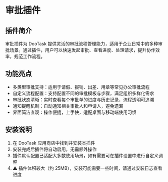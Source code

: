 # 审批插件

## 插件简介

审批插件为 DooTask 提供灵活的审批流程管理能力，适用于企业日常中的多种审批场景。通过插件，用户可以快速发起审批、查看进度、处理请求，提升协作效率，规范工作流程。

## 功能亮点

* 多类型审批支持：适用于请假、报销、出差、用章等常见办公审批流程
* 自定义流程配置：支持配置不同的审批模板与步骤，满足组织多样化需求
* 审批状态清晰：实时查看每个审批单的进度与历史记录，流程透明可追溯
* 通知提醒机制：自动通知相关审批人和申请人，避免遗漏
* 界面简洁直观：操作便捷，上手快，适配桌面与移动端使用习惯

## 安装说明

1. 在 DooTask 应用商店中找到并安装本插件
2. 安装完成后插件将自动启用，无需额外操作
3. 插件默认配置已适配大多数使用场景，如有需要可在插件设置中进行自定义调整
4. ⚠️ 插件体积较大（约 25MB），安装可能需要一些时间，请通过安装日志查看进度